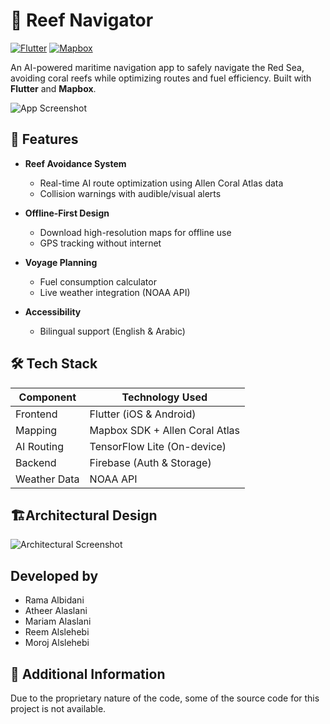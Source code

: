 # 🌊 Reef Navigator 

[![Flutter](https://img.shields.io/badge/Flutter-3.13-blue?logo=flutter)](https://flutter.dev)
[![Mapbox](https://img.shields.io/badge/Mapbox-11.1-lightgrey?logo=mapbox)](https://mapbox.com)

An AI-powered maritime navigation app to safely navigate the Red Sea, avoiding coral reefs while optimizing routes and fuel efficiency. Built with **Flutter** and **Mapbox**.

![App Screenshot](https://github.com/user-attachments/assets/c6b380bb-459e-42e6-9df4-28bac6056937)

## 🚀 Features

- **Reef Avoidance System**  
  - Real-time AI route optimization using Allen Coral Atlas data
  - Collision warnings with audible/visual alerts

- **Offline-First Design**  
  - Download high-resolution maps for offline use  
  - GPS tracking without internet  

- **Voyage Planning**  
  - Fuel consumption calculator  
  - Live weather integration (NOAA API)  

- **Accessibility**  
  - Bilingual support (English & Arabic)  

## 🛠️ Tech Stack

| Component         | Technology Used           |
|-------------------|---------------------------|
| Frontend          | Flutter (iOS & Android)   |
| Mapping           | Mapbox SDK + Allen Coral Atlas |
| AI Routing        | TensorFlow Lite (On-device) |
| Backend           | Firebase (Auth & Storage) |
| Weather Data      | NOAA API                  |

## 🏗️Architectural Design
![Architectural Screenshot](https://github.com/user-attachments/assets/486c093b-1d74-40c7-822e-52ca80be3176)

## Developed by

- Rama Albidani
- Atheer Alaslani 
- Mariam Alaslani
- Reem Alslehebi  
- Moroj Alslehebi 

## 📂 Additional Information
Due to the proprietary nature of the code, some of the source code for this project is not available.
